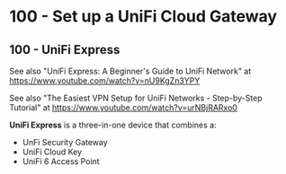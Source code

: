 # 100 - Set up a UniFi Cloud Gateway

## 100 - UniFi Express

See also "UniFi Express: A Beginner's Guide to UniFi Network" at https://www.youtube.com/watch?v=nU9KgZn3YPY

See also "The Easiest VPN Setup for UniFi Networks - Step-by-Step Tutorial" at https://www.youtube.com/watch?v=urNBjRARxo0

**UniFi Express** is a three-in-one device that combines a:

- UnFi Security Gateway
- UniFi Cloud Key
- UniFi 6 Access Point
